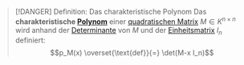 > [!DANGER] Definition: Das charakteristische Polynom
> Das **charakteristische [Polynom](../../../../Analysis/Polynome/Polynom.md)** einer [quadratischen Matrix](Quadratische%20Matrix.md) $M\in K^{n\times n}$ wird anhand der [Determinante](../../Determinanten/Determinante.md) von $M$ und der [Einheitsmatrix](Einheitsmatrix.md) $I_n$ definiert:
> $$p_M(x) \overset{\text{def}}{=} \det(M-x I_n)$$